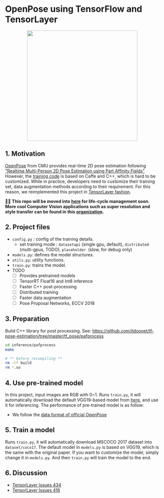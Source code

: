 # OpenPose using TensorFlow and TensorLayer

</a>
<p align="center">
    <img src="https://github.com/CMU-Perceptual-Computing-Lab/openpose/blob/master/doc/media/dance_foot.gif?raw=true", width="360">
</p>


## 1. Motivation

[OpenPose](https://github.com/CMU-Perceptual-Computing-Lab/openpose) from CMU provides real-time 2D pose estimation following ["Realtime Multi-Person 2D Pose Estimation using Part Affinity Fields"](https://arxiv.org/pdf/1611.08050.pdf) However, the [training code](https://github.com/ZheC/Realtime_Multi-Person_Pose_Estimation) is based on Caffe and C++, which is hard to be customized.
While in practice, developers need to customize their training set, data augmentation methods according to their requirement.
For this reason, we reimplemented this project in [TensorLayer fashion](https://github.com/tensorlayer/tensorlayer).

🚀🚀 **This repo will be moved into [here](https://github.com/tensorlayer/tensorlayer/tree/master/examples) for life-cycle management soon. More cool Computer Vision applications such as super resolution and style transfer can be found in this [organization](https://github.com/tensorlayer).**

## 2. Project files

- `config.py` : config of the training details.
  -  set training mode : `datasetapi` (single gpu, default), `distributed` (multi-gpus, TODO), `placeholder `(slow, for debug only)
- `models.py`: defines the model structures.
- `utils.py`: utility functions.
- `train.py`: trains the model.
- TODO
  - [ ] Provides pretrained models
  - [ ] TensorRT Float16 and Int8 inference
  - [ ] Faster C++ post-processing
  - [ ] Distributed training
  - [ ] Faster data augmentation
  - [ ] Pose Proposal Networks, ECCV 2018

## 3. Preparation

Build C++ library for post processing. See: <https://github.com/ildoonet/tf-pose-estimation/tree/master/tf_pose/pafprocess>

```bash
cd inference/pafprocess
make

# ** before recompiling **
rm -rf build
rm *.so
```

## 4. Use pre-trained model

In this project, input images are RGB with 0~1.
Runs `train.py`, it will automatically download the default VGG19-based model from [here](https://github.com/tensorlayer/pretrained-models), and use it for inferencing.
The performance of pre-trained model is as follow:

<!--
|                  | Speed | AP | xxx |
|------------------|-------|----|-----|
| VGG19            | xx    | xx | xx  |
| Residual Squeeze | xx    | xx | xx  |

- Speed is tested on XXX
-->
- We follow the [data format of official OpenPose](https://github.com/CMU-Perceptual-Computing-Lab/openpose/blob/master/doc/output.md)

## 5. Train a model

Runs `train.py`, it will automatically download MSCOCO 2017 dataset into `dataset/coco17`.
The default model in `models.py` is based on VGG19, which is the same with the original paper.
If you want to customize the model, simply change it in `models.py`.
And then `train.py` will train the model to the end.

<!--
## 6. Evaluate a model

Runs `eval.py` for inference.


## . Speed up and deployment

For TensorRT float16 (half-float) inferencing, xxx


## 6. Customization

- Model : change `models.py`.
- Data augmentation : change `train.py`
- Train with your own data: ....
    1. prepare your data following MSCOCO format, you need to .
    2. concatenate the list of your own data JSON into ...
-->
    
## 6. Discussion

- [TensorLayer Issues 434](https://github.com/tensorlayer/tensorlayer/issues/434)
- [TensorLayer Issues 416](https://github.com/tensorlayer/tensorlayer/issues/416)

<!--
## Paper's Model

- [Default MPII](https://github.com/ZheC/Realtime_Multi-Person_Pose_Estimation/blob/master/model/_trained_MPI/pose_deploy.prototxt)
- [Default COCO model](https://github.com/ZheC/Realtime_Multi-Person_Pose_Estimation/blob/master/model/_trained_COCO/pose_deploy.prototxt)
- [Visualizing Caffe model](http://ethereon.github.io/netscope/#/editor)
-->

